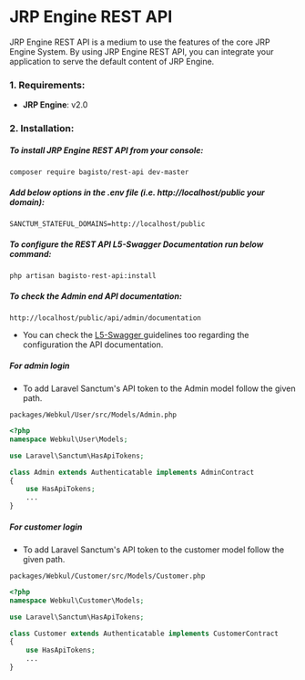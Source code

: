 # JRP Engine REST API

<p>JRP Engine REST API is a medium to use the features of the core JRP Engine System. By using JRP Engine REST API, you can integrate your application to serve the default content of JRP Engine.</p>

### 1. Requirements:

* **JRP Engine**: v2.0

### 2. Installation:

##### To install JRP Engine REST API from your console:

~~~
composer require bagisto/rest-api dev-master
~~~

##### Add below options in the .env file (i.e. http://localhost/public your domain):

~~~
SANCTUM_STATEFUL_DOMAINS=http://localhost/public
~~~

##### To configure the REST API L5-Swagger Documentation run below command:

~~~
php artisan bagisto-rest-api:install
~~~

##### To check the Admin end API documentation:

~~~
http://localhost/public/api/admin/documentation
~~~

* You can check the <a href="https://github.com/DarkaOnLine/L5-Swagger"> L5-Swagger </a> guidelines too regarding the configuration the API documentation.

#####  For admin login

* To add Laravel Sanctum's API token to the Admin model follow the given path.

~~~
packages/Webkul/User/src/Models/Admin.php
~~~

~~~php
<?php
namespace Webkul\User\Models;

use Laravel\Sanctum\HasApiTokens;

class Admin extends Authenticatable implements AdminContract
{
    use HasApiTokens;
    ...
}
~~~

#####  For customer login

* To add Laravel Sanctum's API token to the customer model follow the given path.

~~~
packages/Webkul/Customer/src/Models/Customer.php
~~~

~~~php
<?php
namespace Webkul\Customer\Models;

use Laravel\Sanctum\HasApiTokens;

class Customer extends Authenticatable implements CustomerContract
{
    use HasApiTokens;
    ...
}
~~~
